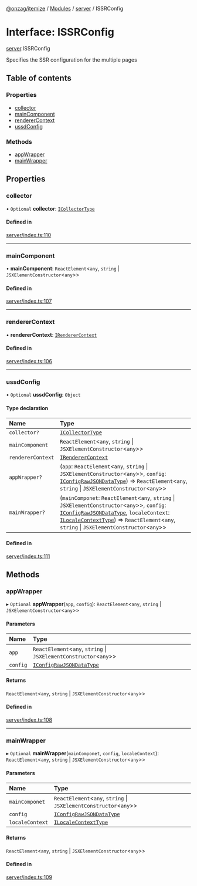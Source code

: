 [@onzag/itemize](../README.md) / [Modules](../modules.md) / [server](../modules/server.md) / ISSRConfig

# Interface: ISSRConfig

[server](../modules/server.md).ISSRConfig

Specifies the SSR configuration for the multiple pages

## Table of contents

### Properties

- [collector](server.ISSRConfig.md#collector)
- [mainComponent](server.ISSRConfig.md#maincomponent)
- [rendererContext](server.ISSRConfig.md#renderercontext)
- [ussdConfig](server.ISSRConfig.md#ussdconfig)

### Methods

- [appWrapper](server.ISSRConfig.md#appwrapper)
- [mainWrapper](server.ISSRConfig.md#mainwrapper)

## Properties

### collector

• `Optional` **collector**: [`ICollectorType`](client.ICollectorType.md)

#### Defined in

[server/index.ts:110](https://github.com/onzag/itemize/blob/f2f29986/server/index.ts#L110)

___

### mainComponent

• **mainComponent**: `ReactElement`<`any`, `string` \| `JSXElementConstructor`<`any`\>\>

#### Defined in

[server/index.ts:107](https://github.com/onzag/itemize/blob/f2f29986/server/index.ts#L107)

___

### rendererContext

• **rendererContext**: [`IRendererContext`](client_providers_renderer.IRendererContext.md)

#### Defined in

[server/index.ts:106](https://github.com/onzag/itemize/blob/f2f29986/server/index.ts#L106)

___

### ussdConfig

• `Optional` **ussdConfig**: `Object`

#### Type declaration

| Name | Type |
| :------ | :------ |
| `collector?` | [`ICollectorType`](client.ICollectorType.md) |
| `mainComponent` | `ReactElement`<`any`, `string` \| `JSXElementConstructor`<`any`\>\> |
| `rendererContext` | [`IRendererContext`](client_providers_renderer.IRendererContext.md) |
| `appWrapper?` | (`app`: `ReactElement`<`any`, `string` \| `JSXElementConstructor`<`any`\>\>, `config`: [`IConfigRawJSONDataType`](config.IConfigRawJSONDataType.md)) => `ReactElement`<`any`, `string` \| `JSXElementConstructor`<`any`\>\> |
| `mainWrapper?` | (`mainComponet`: `ReactElement`<`any`, `string` \| `JSXElementConstructor`<`any`\>\>, `config`: [`IConfigRawJSONDataType`](config.IConfigRawJSONDataType.md), `localeContext`: [`ILocaleContextType`](client_internal_providers_locale_provider.ILocaleContextType.md)) => `ReactElement`<`any`, `string` \| `JSXElementConstructor`<`any`\>\> |

#### Defined in

[server/index.ts:111](https://github.com/onzag/itemize/blob/f2f29986/server/index.ts#L111)

## Methods

### appWrapper

▸ `Optional` **appWrapper**(`app`, `config`): `ReactElement`<`any`, `string` \| `JSXElementConstructor`<`any`\>\>

#### Parameters

| Name | Type |
| :------ | :------ |
| `app` | `ReactElement`<`any`, `string` \| `JSXElementConstructor`<`any`\>\> |
| `config` | [`IConfigRawJSONDataType`](config.IConfigRawJSONDataType.md) |

#### Returns

`ReactElement`<`any`, `string` \| `JSXElementConstructor`<`any`\>\>

#### Defined in

[server/index.ts:108](https://github.com/onzag/itemize/blob/f2f29986/server/index.ts#L108)

___

### mainWrapper

▸ `Optional` **mainWrapper**(`mainComponet`, `config`, `localeContext`): `ReactElement`<`any`, `string` \| `JSXElementConstructor`<`any`\>\>

#### Parameters

| Name | Type |
| :------ | :------ |
| `mainComponet` | `ReactElement`<`any`, `string` \| `JSXElementConstructor`<`any`\>\> |
| `config` | [`IConfigRawJSONDataType`](config.IConfigRawJSONDataType.md) |
| `localeContext` | [`ILocaleContextType`](client_internal_providers_locale_provider.ILocaleContextType.md) |

#### Returns

`ReactElement`<`any`, `string` \| `JSXElementConstructor`<`any`\>\>

#### Defined in

[server/index.ts:109](https://github.com/onzag/itemize/blob/f2f29986/server/index.ts#L109)
